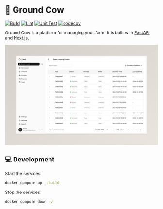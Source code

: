 # 🐄 Ground Cow

[![Build](https://github.com/kiwi-rikasa/ground-cow/actions/workflows/build.yml/badge.svg)](https://github.com/kiwi-rikasa/ground-cow/actions/workflows/build.yml)
[![Lint](https://github.com/kiwi-rikasa/ground-cow/actions/workflows/lint.yml/badge.svg)](https://github.com/kiwi-rikasa/ground-cow/actions/workflows/lint.yml)
[![Unit Test](https://github.com/kiwi-rikasa/ground-cow/actions/workflows/test.yml/badge.svg)](https://github.com/kiwi-rikasa/ground-cow/actions/workflows/test.yml)
[![codecov](https://codecov.io/gh/kiwi-rikasa/ground-cow/graph/badge.svg?token=ZFNRAJKHDU)](https://codecov.io/gh/kiwi-rikasa/ground-cow)

Ground Cow is a platform for managing your farm. It is built with [FastAPI](https://fastapi.tiangolo.com/) and [Next.js](https://nextjs.org/).

[![ground cow](img/ground-cow.png)](https://github.com/kiwi-rikasa/ground-cow)

## 💻 Development

Start the services

```bash
docker compose up --build
```

Stop the services

```bash
docker compose down -v
```
